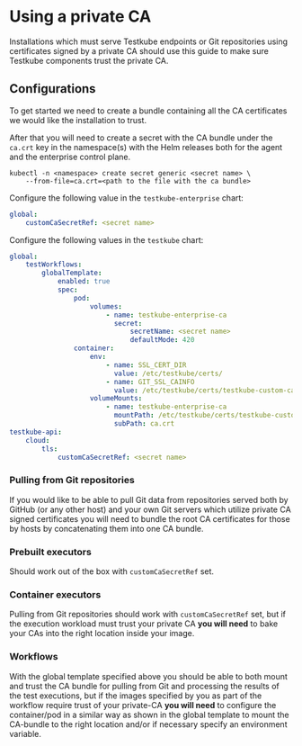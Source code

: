 # Using a private CA

Installations which must serve Testkube endpoints or Git repositories using
certificates signed by a private CA should use this guide to make sure Testkube
components trust the private CA.

## Configurations

To get started we need to create a bundle containing all the CA certificates we
would like the installation to trust.

After that you will need to create a secret with the CA bundle under the
`ca.crt` key in the namespace(s) with the Helm releases both for the agent and
the enterprise control plane.

```
kubectl -n <namespace> create secret generic <secret name> \
    --from-file=ca.crt=<path to the file with the ca bundle>
```

Configure the following value in the `testkube-enterprise` chart:

```yaml
global:
    customCaSecretRef: <secret name>
```

Configure the following values in the `testkube` chart:

```yaml
global:
    testWorkflows:
        globalTemplate:
            enabled: true
            spec:
                pod:
                    volumes:
                        - name: testkube-enterprise-ca
                          secret:
                              secretName: <secret name>
                              defaultMode: 420
                container:
                    env:
                        - name: SSL_CERT_DIR
                          value: /etc/testkube/certs/
                        - name: GIT_SSL_CAINFO
                          value: /etc/testkube/certs/testkube-custom-ca.pem
                    volumeMounts:
                        - name: testkube-enterprise-ca
                          mountPath: /etc/testkube/certs/testkube-custom-ca.pem
                          subPath: ca.crt
testkube-api:
    cloud:
        tls:
            customCaSecretRef: <secret name>
```

### Pulling from Git repositories

If you would like to be able to pull Git data from repositories served both by
GitHub (or any other host) and your own Git servers which utilize private CA
signed certificates you will need to bundle the root CA certificates for those
by hosts by concatenating them into one CA bundle.

### Prebuilt executors

Should work out of the box with `customCaSecretRef` set.

### Container executors

Pulling from Git repositories should work with `customCaSecretRef` set, but if
the execution workload must trust your private CA **you will need** to bake your
CAs into the right location inside your image.

### Workflows

With the global template specified above you should be able to both mount and
trust the CA bundle for pulling from Git and processing the results of the test
executions, but if the images specified by you as part of the workflow require
trust of your private-CA **you will need** to configure the container/pod in a
similar way as shown in the global template to mount the CA-bundle to the right
location and/or if necessary specify an environment variable.
